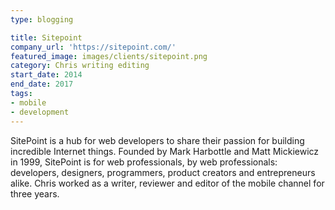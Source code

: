 ```yaml
---
type: blogging

title: Sitepoint
company_url: 'https://sitepoint.com/'
featured_image: images/clients/sitepoint.png
category: Chris writing editing
start_date: 2014
end_date: 2017
tags:
- mobile
- development
---
```


SitePoint is a hub for web developers to share their passion for building incredible Internet things. Founded by Mark Harbottle and Matt Mickiewicz in 1999, SitePoint is for web professionals, by web professionals: developers, designers, programmers, product creators and entrepreneurs alike. Chris worked as a writer, reviewer and editor of the mobile channel for three years.
